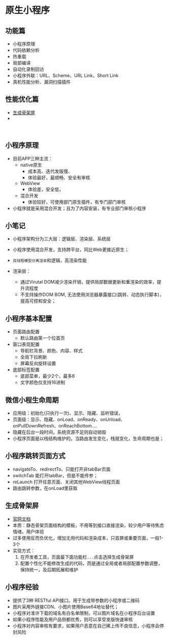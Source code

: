 # 原生小程序


## 功能篇
* 小程序原理
* 代码依赖分析
* 热重载
* 局部编译
* 自动化录制回访
* 小程序外联：URL、Scheme、URL Link、Short Link
* 真机性能分析、漏洞扫描插件

## 性能优化篇
* [生成骨架屏](#生成骨架屏)
*

<br/>

## 小程序原理
* 目前APP三种主流：
    * native原生
        * 成本高、迭代发版慢、
        * 体验最好，最顺畅、安全有审核
    * WebView
        * 体验差，安全低，
    * 混合开发
        * 体验较好，可使用部门原生插件，有专门部门审核
* 小程序就是采用混合开发；且为了内容安装，有专业部门审核小程序

## 小笔记
* 小程序架构分为三大层：逻辑层、渲染层、系统层
* 小程序使用混合开发，支持跨平台，同比Web更接近原生；
* `双线程模型分离渲染`和逻辑，高渲染性能

* 渲染层：
    * 通过Virutal DOM减少渲染开销，提供局部数据更新和重渲染的效率，提升流程度
    * 不支持操作DOM BOM, 无法使用浏览器暴露接口(跳转、动态执行脚本)，提高可控和安全；


## 小程序基本配置
* 页面路由配置
    * 默认路由第一个位首页
* 窗口表现配置
    * 导航栏背景、颜色、内容、样式
    * 全局下拉刷新
    * 屏幕反向旋转设置
* 底部标签配置
    * 底部菜单，最少2个，最多6
    * 文字颜色仅支持16进制

## 微信小程生命周期
* 应用级：初始化(只执行一次)、显示、隐藏、监听错误，
* 页面级：显示、隐藏、onLoad、onReady、onUnload、onPullDownRefresh、onReachBottom....
* 隐藏在后台一段时间，系统资源不足则自动销毁
* 小程序页面是以栈结构维护的。当路由发生变化，栈就变化，生命周期也是；

## 小程序跳转页面方式
* navigateTo、redirectTo、只能打开非tabBar页面
* switchTab 能打开tabBar，但是不能传参；
* reLaunch 打开任意页面、关闭其他WebView线程页面
* 路由跳转参数，在onLoad里获取

## 生成骨架屏
* [官网文档](https://developers.weixin.qq.com/miniprogram/dev/devtools/skeleton.html)
* 本质：静态骨架页面结构的模板，不用等到接口直接渲染，较少用户等待焦虑情绪，用户体验
* 过多使用反而负优化，增加无用代码和渲染成本，只首屏或重要页面，一般1-3个
* 实现方式：
    1. 在开发者工具，页面最下面功能栏`...`点击选择生成骨架屏
    2. 配置个性化不能修改生成的代码，而是通过全局或者局部配置参数调整，保持统一，及后期拓展和维护


## 小程序经验
* 提供了3种 RESTful API接口。用于生成带参数的小程序或二维码
* 图片采用外链接CDN、小图片使用Base64地址替代；
* 小程序对准许下载的域名有白名单限制，可以图片域名在小程序后台设置
* 如果小程序性能及用户品侧都优秀，则可以享受发版快速审核
* 小程序对内容审核有要求，如果用户恶意在自己稀上传不良信息，小程序会停封风险